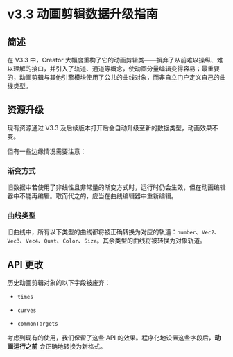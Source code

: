 # v3.3 动画剪辑数据升级指南

## 简述

在 V3.3 中，Creator 大幅度重构了它的动画剪辑类——摒弃了从前难以操纵、难以理解的接口，并引入了轨道、通道等概念，使动画分量编辑变得容易；最重要的，动画剪辑与其他引擎模块使用了公共的曲线对象，而非自立门户定义自己的曲线类型。

## 资源升级

现有资源通过 V3.3 及后续版本打开后会自动升级至新的数据类型，动画效果不变。

但有一些边缘情况需要注意：

### 渐变方式

旧数据中若使用了非线性且非常量的渐变方式时，运行时仍会生效，但在动画编辑器中不能再编辑。取而代之的，应当在曲线编辑器中重新编辑。

### 曲线类型

旧曲线中，所有以下类型的曲线都将被正确转换为对应的轨道：`number`、`Vec2`、`Vec3`、`Vec4`、`Quat`、`Color`、`Size`。其余类型的曲线将被转换为对象轨道。

## API 更改

历史动画剪辑对象的以下字段被废弃：

- `times`

- `curves`

- `commonTargets`

考虑到现有的使用，我们保留了这些 API 的效果。程序化地设置这些字段后，**动画运行之前** 会正确地转换为新格式。
